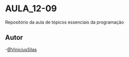 # AULA_12-09
Repositório da aula de tópicos essenciais da programação

## Autor

-[@ViniciusSilas](https://github.com/ViniciusSilas01)
